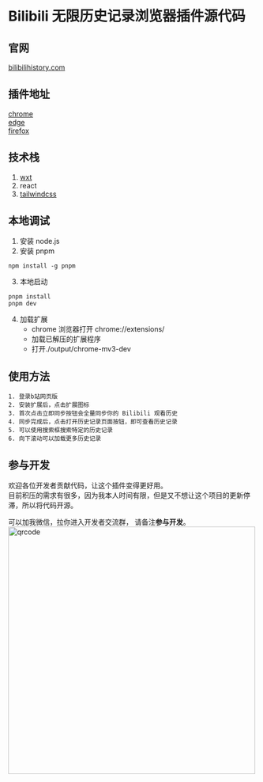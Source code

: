 # Bilibili 无限历史记录浏览器插件源代码

## 官网

[bilibilihistory.com](https://bilibilihistory.com/)

## 插件地址

[chrome](https://chromewebstore.google.com/detail/bilibili-%E6%97%A0%E9%99%90%E5%8E%86%E5%8F%B2%E8%AE%B0%E5%BD%95/cfloggaggkeocfoflejkmhdhbehjojga?hl=zh)  
[edge](https://microsoftedge.microsoft.com/addons/detail/ekdaecpdimflnhalemibjjjdfoplnbna)  
[firefox](https://addons.mozilla.org/zh-CN/firefox/addon/bilibili-%E6%97%A0%E9%99%90%E5%8E%86%E5%8F%B2%E8%AE%B0%E5%BD%95/)

## 技术栈

1. [wxt](https://wxt.dev/)
2. react
3. [tailwindcss](https://tailwindcss.com/)

## 本地调试

1. 安装 node.js
2. 安装 pnpm

```
npm install -g pnpm
```

3. 本地启动

```
pnpm install
pnpm dev
```

4. 加载扩展
   - chrome 浏览器打开 chrome://extensions/
   - 加载已解压的扩展程序
   - 打开./output/chrome-mv3-dev

## 使用方法

```
1. 登录b站网页版
2. 安装扩展后，点击扩展图标
3. 首次点击立即同步按钮会全量同步你的 Bilibili 观看历史
4. 同步完成后，点击打开历史记录页面按钮，即可查看历史记录
5. 可以使用搜索框搜索特定的历史记录
6. 向下滚动可以加载更多历史记录
```

## 参与开发

欢迎各位开发者贡献代码，让这个插件变得更好用。  
目前积压的需求有很多，因为我本人时间有限，但是又不想让这个项目的更新停滞，所以将代码开源。

可以加我微信，拉你进入开发者交流群， 请备注**参与开发**。  
<img src="https://cdn.mundane.ink/202402032206594.png" width="500" alt="qrcode">
